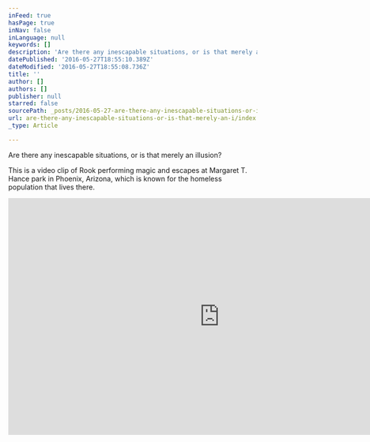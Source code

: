 ```yaml
---
inFeed: true
hasPage: true
inNav: false
inLanguage: null
keywords: []
description: 'Are there any inescapable situations, or is that merely an illusion? '
datePublished: '2016-05-27T18:55:10.389Z'
dateModified: '2016-05-27T18:55:08.736Z'
title: ''
author: []
authors: []
publisher: null
starred: false
sourcePath: _posts/2016-05-27-are-there-any-inescapable-situations-or-is-that-merely-an-i.md
url: are-there-any-inescapable-situations-or-is-that-merely-an-i/index.html
_type: Article

---
```

Are there any inescapable situations, or is that merely an illusion? 

This is a video clip of Rook performing magic and escapes at Margaret T. Hance park in Phoenix, Arizona, which is known for the homeless population that lives there. 

<iframe width="854" height="480" src="https://www.youtube.com/embed/4CX-JLAxjJU" frameborder="0" allowfullscreen="" style=""></iframe>